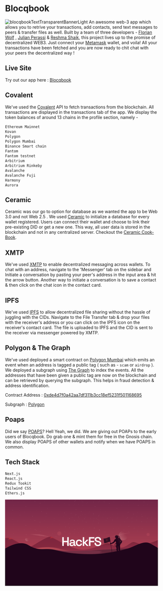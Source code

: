 # Blocqbook
<!-- ![blocqbookTextSolidBanner](https://user-images.githubusercontent.com/70228821/180654821-224ca13c-9dcc-44de-9f44-16d565c0109b.png) -->
![blocqbookTextTransparentBannerLight](https://user-images.githubusercontent.com/70228821/180654920-7a1d72bc-da2a-410b-9130-33e764f89c3c.png)
An awesome web-3 app which allows you to retrive your transactions, add contacts, send text messages to peers & transfer files as well. Built by a team of three developers - [Florian Wolf](https://github.com/3lLobo) , [Julian Perassi](https://github.com/perassijulian) & [Reshma Shaik](https://github.com/TheReshma), this project lives up to the promise of decentralized WEB3. Just connect your [Metamask](https://metamask.io/) wallet, and voila! All your transactions have been fetched and you are now ready to chit chat with your peers the decentralized way !

## Live Site

Try out our app here : [Blocqbook](https://blocqbook.netlify.app/)

## Covalent

We've used the [Covalent](https://www.covalenthq.com/) API to fetch transactions from the blockchain. All transactions are displayed in the transactions tab of the app. We display the token balances of around 13 chains in the profile section, namely -

```
Ethereum Mainnet 
Kovan
Polygon
Polygon Mumbai
Binance Smart chain
Fantom
Fantom testnet
Arbitrium
Arbitrium Rinkeby
Avalanche
Avalanche Fuji
Harmony
Aurora 
```

## Ceramic 

Ceramic was our go to option for database as we wanted the app to be Web 3.0 and not Web 2.5 . We used [Ceramic](https://ceramic.network/) to initialize a database for every wallet registered. Users can connect their wallet and choose to link their pre-existing DID or get a new one. This way, all user data is stored in the blockchain and not in any centralized server. Checkout the [Ceramic Cook-Book](./ceramic/ceramicCookBook.md).

## XMTP 

We've used [XMTP](https://xmtp.com/) to enable decentralized messaging across wallets. To chat with an address, navigate to the 'Messenger' tab on the sidebar and Initiate a conversation by pasting your peer's address in the input area & hit the arrow button. Another way to initiate a conversation is to save a contact & then click on the chat icon in the contact card.

## IPFS 

We've used [IPFS](https://ipfs.io/) to allow decentralized file sharing without the hassle of juggling with the CIDs. Navigate to the File Transfer tab & drop your files with the receiver's address or you can click on the IPFS icon on the receiver's contact card. The file is uploaded to IPFS and the CID is sent to the receiver via messenger powered by XMTP. 

## Polygon & The Graph

We've used deployed a smart contract on [Polygon Mumbai](https://mumbai.polygonscan.com/) which emits an event when an address is tagged a public tag ( such as - ``scam`` or ``airdrop`` ). We deployed a subgraph using [The Graph](https://thegraph.com/hosted-service) to index the events. All the addresses that have been given a public tag are now on the blockchain and can be retrieved by querying the subgraph. This helps in fraud detection & address identification.

Contract Address : [0xde4d7f0a42aa7df311b3cc18ef5231f501168695](https://mumbai.polygonscan.com/address/0xde4d7f0a42aa7df311b3cc18ef5231f501168695#events)

Subgraph : [Polygon](https://thegraph.com/hosted-service/subgraph/notthatdumb/contract-polygon)

## Poaps

Did we say [POAPS](https://poap.xyz/)?  Hell Yeah, we did. We are giving out POAPs to the early users of Blocqbook. Do grab one & mint them for free in the Gnosis chain. We also display POAPS of other wallets and notify when we have POAPS in common.

## Tech Stack 

```
Next.js
React.js
Redux Tookit
Tailwind CSS
Ethers.js
```

![HFs](./public/hacqFSbanner.png)
